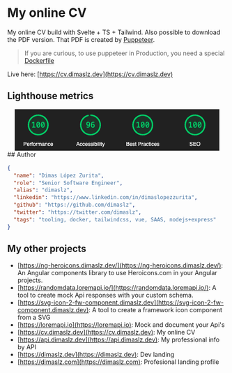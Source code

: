 # My online CV

My online CV build with Svelte + TS + Tailwind. Also possible to download the PDF version. That PDF is created by [Puppeteer](https://github.com/puppeteer/puppeteer).

> If you are curious, to use puppeteer in Production, you need a special [Dockerfile](/Dockerfile)

Live here: [https://cv.dimaslz.dev](https://cv.dimaslz.dev)

## Lighthouse metrics

<img src="cv-dimaslz-web-vitals-screenshot.png" alt="Lighthouse metrics" style="display: block; margin: 0 auto" />
## Author

```json
{
  "name": "Dimas López Zurita",
  "role": "Senior Software Engineer",
  "alias": "dimaslz",
  "linkedin": "https://www.linkedin.com/in/dimaslopezzurita",
  "github": "https://github.com/dimaslz",
  "twitter": "https://twitter.com/dimaslz",
  "tags": "tooling, docker, tailwindcss, vue, SAAS, nodejs+express"
}
```

## My other projects

* [https://ng-heroicons.dimaslz.dev/](https://ng-heroicons.dimaslz.dev/): An Angular components library to use Heroicons.com in your Angular projects.
* [https://randomdata.loremapi.io/](https://randomdata.loremapi.io/): A tool to create mock Api responses with your custom schema.
* [https://svg-icon-2-fw-component.dimaslz.dev](https://svg-icon-2-fw-component.dimaslz.dev): A tool to create a framework icon component from a SVG
* [https://loremapi.io](https://loremapi.io): Mock and document your Api's
* [https://cv.dimaslz.dev](https://cv.dimaslz.dev): My online CV
* [https://api.dimaslz.dev](https://api.dimaslz.dev): My professional info by API
* [https://dimaslz.dev](https://dimaslz.dev): Dev landing
* [https://dimaslz.com](https://dimaslz.com): Profesional landing profile

